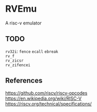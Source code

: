 # RVEmu
A risc-v emulator

## TODO
`rv32i`: `fence` `ecall` `ebreak`  
`rv_f`  
`rv_zicsr`  
`rv_zifencei`  

## References
https://github.com/riscv/riscv-opcodes  
https://en.wikipedia.org/wiki/RISC-V  
https://riscv.org/technical/specifications/  
